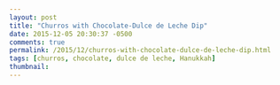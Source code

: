 ```yaml
---
layout: post
title: "Churros with Chocolate-Dulce de Leche Dip"
date: 2015-12-05 20:30:37 -0500
comments: true
permalink: /2015/12/churros-with-chocolate-dulce-de-leche-dip.html
tags: [churros, chocolate, dulce de leche, Hanukkah]
thumbnail:
---
```

